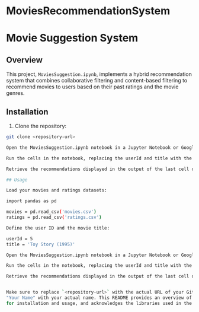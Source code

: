 # MoviesRecommendationSystem

# Movie Suggestion System

## Overview

This project, `MoviesSuggestion.ipynb`, implements a hybrid recommendation system that combines collaborative filtering and content-based filtering to recommend movies to users based on their past ratings and the movie genres.

## Installation

1. Clone the repository:

```bash
git clone <repository-url>

Open the MoviesSuggestion.ipynb notebook in a Jupyter Notebook or Google Colab environment.

Run the cells in the notebook, replacing the userId and title with the desired values.

Retrieve the recommendations displayed in the output of the last cell of the notebook.

## Usage

Load your movies and ratings datasets:

import pandas as pd

movies = pd.read_csv('movies.csv')
ratings = pd.read_csv('ratings.csv')

Define the user ID and the movie title:

userId = 5
title = 'Toy Story (1995)'

Open the MoviesSuggestion.ipynb notebook in a Jupyter Notebook or Google Colab environment.

Run the cells in the notebook, replacing the userId and title with the desired values.

Retrieve the recommendations displayed in the output of the last cell of the notebook.


Make sure to replace `<repository-url>` with the actual URL of your GitHub repository and
"Your Name" with your actual name. This README provides an overview of your project, instructions
for installation and usage, and acknowledges the libraries used in the project.
